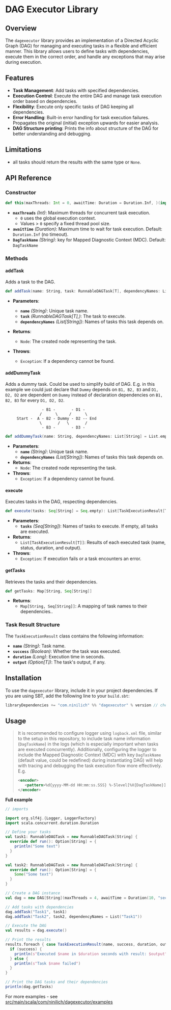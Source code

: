 # DAG Executor Library

## Overview

The `dagexecutor` library provides an implementation of a Directed Acyclic Graph (DAG) for managing and executing tasks in a flexible and efficient manner. This library allows users to define tasks with dependencies, execute them in the correct order, and handle any exceptions that may arise during execution.

## Features

- **Task Management**: Add tasks with specified dependencies.
- **Execution Control**: Execute the entire DAG and manage task execution order based on dependencies.
- **Flexibility**: Execute only specific tasks of DAG keeping all dependencies.
- **Error Handling**: Built-in error handling for task execution failures. Propagates the original (initial) exception upwards for easier analysis.
- **DAG Structure printing**: Prints the info about structure of the DAG for better understanding and debugging.


## Limitations

- all tasks should return the results with the same type or ```None```.

## **API Reference**

### **Constructor**
```scala
def this(maxThreads: Int = 0, awaitTime: Duration = Duration.Inf, )(implicit logger: Logger)
```
- **`maxThreads`** *(Int)*: Maximum threads for concurrent task execution.
    - `0` uses the global execution context.
    - Values > `0` specify a fixed thread pool size.
- **`awaitTime`** *(Duration)*: Maximum time to wait for task execution. Default: `Duration.Inf` (no timeout).
- **`DagTaskName`** *(String)*: key for Mapped Diagnostic Context (MDC). Default: `DagTaskName`

### **Methods**
#### **addTask**
Adds a task to the DAG.
```scala
def addTask(name: String, task: RunnableDAGTask[T], dependencyNames: List[String] = List.empty): Node
```
- **Parameters**:
    - **`name`** *(String)*: Unique task name.
    - **`task`** *(RunnableDAGTask[T],)*: The task to execute.
    - **`dependencyNames`** *(List[String])*: Names of tasks this task depends on.

- **Returns**:
    - `Node`: The created node representing the task.

- **Throws**:
    - `Exception`: If a dependency cannot be found.

#### **addDummyTask**
Adds a dummy task. Could be used to simplify build of DAG. E.g. in this example we could just declare that `Dummy` depends on `B1, B2, B3` 
and `D1, D2, D2` are dependent on `Dummy` instead of declaration dependencies on `B1, B2, B3` for every `D1, D2, D2`.
```
                - B1 -       - D1 -
               /      \     /      \
     Start -  A - B2 - Dummy - D2 -- End
               \       /   \       /
                - B3 -       - D3 -

```
```scala
def addDummyTask(name: String, dependencyNames: List[String] = List.empty): Node
```
- **Parameters**:
    - **`name`** *(String)*: Unique task name.
    - **`dependencyNames`** *(List[String])*: Names of tasks this task depends on.
- **Returns**:
    - `Node`: The created node representing the task.
- **Throws**:
    - `Exception`: If a dependency cannot be found.

#### **execute**
Executes tasks in the DAG, respecting dependencies.
```scala
def execute(tasks: Seq[String] = Seq.empty): List[TaskExecutionResult[T]]
```
- **Parameters**:
    - **`tasks`** *(Seq[String])*: Names of tasks to execute. If empty, all tasks are executed.
- **Returns**:
    - `List[TaskExecutionResult[T]]`: Results of each executed task (name, status, duration, and output).
- **Throws**:
    - `Exception`: If execution fails or a task encounters an error.

#### **getTasks**
Retrieves the tasks and their dependencies.
```scala
def getTasks: Map[String, Seq[String]]
```
- **Returns**:
    - `Map[String, Seq[String]]`: A mapping of task names to their dependencies..

### **Task Result Structure**

The `TaskExecutionResult` class contains the following information:

- **`name`** *(String)*: Task name.
- **`success`** *(Boolean)*: Whether the task was executed.
- **`duration`** *(Long)*: Execution time in seconds.
- **`output`** *(Option[T])*: The task's output, if any.


## Installation

To use the `dagexecutor` library, include it in your project dependencies. If you are using SBT, add the following line to your `build.sbt`:

```scala
libraryDependencies += "com.ninilich" %% "dagexecutor" % version // check the latest version
```


## Usage

> It is recommended to configure logger using  ```logback.xml``` file, similar to the setup in this repository, to include task name information 
> (`DagTaskName`) in the logs (which is especially important when tasks are executed concurrently). 
> Additionally, configuring the logger to include the Mapped Diagnostic Context (MDC) with key `DagTaskName` (default value, could be redefined)
> during instantiating DAG) will help with tracing and debugging the task execution flow more effectively. E.g.
> ```xml
> <encoder>
>    <pattern>%d{yyyy-MM-dd HH:mm:ss.SSS} %-5level[%X{DagTaskName}] [%F:%L] %msg%n</pattern>
> </encoder>
> ```


 
**Full example**

```scala
// imports

import org.slf4j.{Logger, LoggerFactory}
import scala.concurrent.duration.Duration

// Define your tasks
val task1: RunnableDAGTask = new RunnableDAGTask[String] {
  override def run(): Option[String] = {
    println("Some text")
  }
}

val task2: RunnableDAGTask = new RunnableDAGTask[String] {
  override def run(): Option[String] = {
    Some("Some text")
  }
}

// Create a DAG instance
val dag = new DAG[String](maxThreads = 4, awaitTime = Duration(10, "seconds"))

// Add tasks with dependencies
dag.addTask("Task1", task1)
dag.addTask("Task2", task2, dependencyNames = List("Task1"))

// Execute the DAG
val results = dag.execute()

// Print the results
results.foreach { case TaskExecutionResult(name, success, duration, output) =>
  if (success) {
    println(s"Executed $name in $duration seconds with result: $output")
  } else {
    println(s"Task $name failed")
  }
}

// Print the DAG tasks and their dependencies
println(dag.getTasks)

```
For more examples - see [src/main/scala/com/ninilich/dagexecutor/examples](src/main/scala/org/ninilich/dagexecutor/examples)